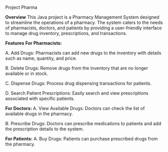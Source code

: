 Project Pharma

**Overview**
This Java project is a Pharmacy Management System designed to streamline the operations of a pharmacy.
The system caters to the needs of pharmacists, doctors, and patients by providing a user-friendly interface to manage drug inventory, prescriptions, and transactions.

**Features**
**For Pharmacists:**

A. Add Drugs:
Pharmacists can add new drugs to the inventory with details such as name, quantity, and price.

B. Delete Drugs:
Remove drugs from the inventory that are no longer available or in stock.

C. Dispense Drugs:
Process drug dispensing transactions for patients.

D. Search Patient Prescriptions:
Easily search and view prescriptions associated with specific patients.

**For Doctors:**
A. View Available Drugs:
Doctors can check the list of available drugs in the pharmacy.

B. Prescribe Drugs:
Doctors can prescribe medications to patients and add the prescription details to the system.

**For Patients:**
A. Buy Drugs:
Patients can purchase prescribed drugs from the pharmacy.
